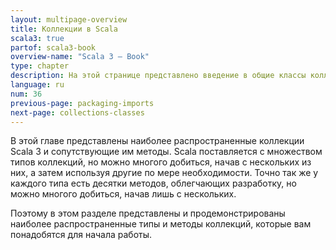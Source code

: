 ```yaml
---
layout: multipage-overview
title: Коллекции в Scala
scala3: true
partof: scala3-book
overview-name: "Scala 3 — Book"
type: chapter
description: На этой странице представлено введение в общие классы коллекций и их методы в Scala 3.
language: ru
num: 36
previous-page: packaging-imports
next-page: collections-classes
---
```


В этой главе представлены наиболее распространенные коллекции Scala 3 и сопутствующие им методы. 
Scala поставляется с множеством типов коллекций, 
но можно многого добиться, начав с нескольких из них, а затем используя другие по мере необходимости. 
Точно так же у каждого типа есть десятки методов, 
облегчающих разработку, но можно многого добиться, начав лишь с нескольких.

Поэтому в этом разделе представлены и продемонстрированы наиболее распространенные типы и методы коллекций, 
которые вам понадобятся для начала работы.
